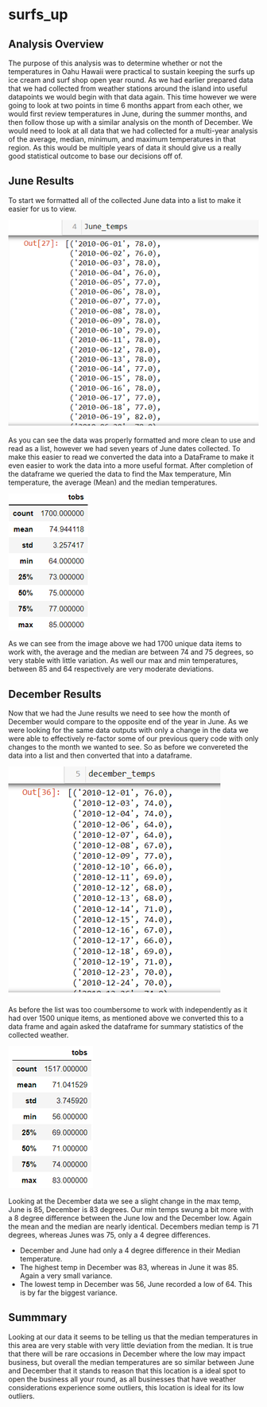 # surfs_up

## Analysis Overview

The purpose of this analysis was to determine whether or not the temperatures in Oahu Hawaii were practical to sustain keeping the surfs up ice cream and surf shop open year round.
  As we had earlier prepared data that we had collected from weather stations around the island into useful datapoints we would begin with that data again. This time however we were going to look at two points in time 6 months appart from each other, we would first review temperatures in June, during the summer months, and then follow those up with a similar analysis on the month of December. We would need to look at all data that we had collected for a multi-year analysis of the average, median, minimum, and maximum temperatures in that region. As this would be multiple years of data it should give us a really good statistical outcome to base our decisions off of.
  
  ## June Results
  To start we formatted all of the collected June data into a list to make it easier for us to view.
  
  ![This is an image](https://github.com/Bren42/surfs_up/blob/main/resources/challenge_june_list.png)
  
  As you can see the data was properly formatted and more clean to use and read as a list, however we had seven years of June dates collected. To make this easier to read we converted the data into a DataFrame to make it even easier to work the data into a more useful format. After completion of the dataframe we queried the data to find the Max temperature, Min temperature, the average (Mean) and the median temperatures. 
  
  ![This is an Image](https://github.com/Bren42/surfs_up/blob/main/resources/challenge_june_tobs.png)
  
  As we can see from the image above we had 1700 unique data items to work with, the average and the median are between 74 and 75 degrees, so very stable with little variation. As well our max and min temperatures, between 85 and 64 respectively are very moderate deviations.
  
  ## December Results
  
  Now that we had the June results we need to see how the month of December would compare to the opposite end of the year in June. As we were looking for the same data outputs with only a change in the data we were able to effectively re-factor some of our previous query code with only changes to the month we wanted to see. So as before we convereted the data into a list and then converted that into a dataframe.
  
  
  ![This is an image](https://github.com/Bren42/surfs_up/blob/main/resources/challenge_dec_list.png)
  
  As before the list was too coumbersome to work with independently as it had over 1500 unique items, as mentioned above we converted this to a data frame and again asked the dataframe for summary statistics of the collected weather.
  
  ![This is an image](https://github.com/Bren42/surfs_up/blob/main/resources/challenge_dec_tobs.png)
  
  Looking at the December data we see a slight change in the max temp, June is 85, December is 83 degrees. Our min temps swung a bit more with a 8 degree difference between the June low and the December low. Again the mean and the median are nearly identical. Decembers median temp is 71 degrees, whereas Junes was 75, only a 4 degree differences.
  
  - December and June had only a 4 degree difference in their Median temperature.
  - The highest temp in December was 83, whereas in June it was 85. Again a very small variance.
  - The lowest temp in December was 56, June recorded a low of 64. This is by far the biggest variance.


## Summmary
Looking at our data it seems to be telling us that the median temperatures in this area are very stable with very little deviation from the median. It is true that there will be rare occasions in December where the low may impact business, but overall the median temperatures are so similar between June and December that it stands to reason that this location is a ideal spot to open the business all your round, as all businesses that have weather considerations experience some outliers, this location is ideal for its low outliers.

